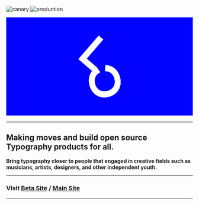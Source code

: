 ![canary](https://github.com/lokalcontainer/lokalcontainer/actions/workflows/deploy-canary.yml/badge.svg?branch=canary) ![production](https://github.com/lokalcontainer/lokalcontainer/actions/workflows/deploy-production.yml/badge.svg?branch=main)

![Gif Image](./public/og_video.gif)

---

## Making moves and build open source **Typography** products for all.

**Bring typography closer to people that engaged in creative fields such as musicians, artists, designers, and other independent youth.**

---

### Visit [Beta Site](https://beta.lokalcontainer.org) / [Main Site](https://dev.lokalcontainer.org)

---
